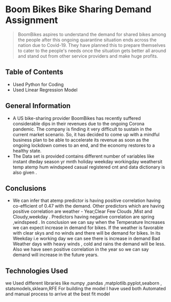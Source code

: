 # Boom Bikes Bike Sharing Demand Assignment
> BoomBikes aspires to understand the demand for shared bikes among the people after this ongoing quarantine situation ends across the nation due to Covid-19. They have planned this to prepare themselves to cater to the people's needs once the situation gets better all around and stand out from other service providers and make huge profits.


## Table of Contents
*  Used Python for Coding
*  Used Linear Regression Model

<!-- You can include any other section that is pertinent to your problem -->

## General Information
- A US bike-sharing provider BoomBikes has recently suffered considerable dips in their revenues due to the ongoing Corona pandemic. The company is finding it very difficult to sustain in the current market scenario. So, it has decided to come up with a mindful business plan to be able to accelerate its revenue as soon as the ongoing lockdown comes to an end, and the economy restores to a healthy state. 
- The Data set is provided contains different number of variables like instant	dteday	season	yr	mnth	holiday	weekday	workingday	weathersit	temp	atemp	hum	windspeed	casual	registered	cnt and data dictionary is also given .


<!-- You don't have to answer all the questions - just the ones relevant to your project. -->

## Conclusions
- We can infer that atemp predictor is having positive correlation having co-efficient of 0.47  with the demand. Other predictors which are having positive correlation are weather - Year,Clear Few Clouds ,Mist and Cloudy,weekday . Predictors having negative correlation are spring ,windspeed . 
In conclusion we can say when the Temperature Increases we can expect  increase in demand for bikes. If the weather is favorable with clear skys and no winds and there will be demand for bikes. In its Weekday  i.e working day we can see there is increase in demand
 Bad Weather days with heavy winds , cold and rains the demand will be less.
 Also we have seen positive correlation in the year so we can say demand will increase in the future years.



## Technologies Used
we Used different libraries like numpy ,pandas ,matplotlib.pyplot,seaborn ,
statsmodels,sklearn,RFE
For building the model I have used both Automated and manual process to arrive at the best fit model
